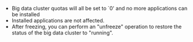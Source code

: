 - Big data cluster quotas will all be set to `0' and no more applications can be installed
- Installed applications are not affected.
- After freezing, you can perform an "unfreeze" operation to restore the status of the big data cluster to "running".